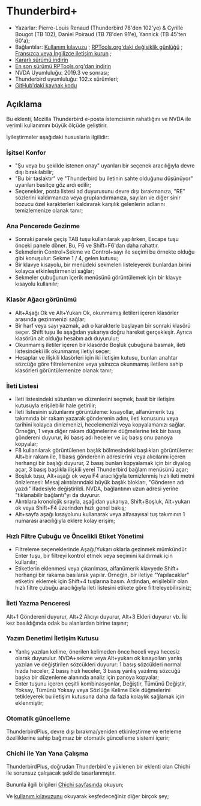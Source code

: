# Thunderbird+

* Yazarlar: Pierre-Louis Renaud (Thunderbird 78'den 102'ye) & Cyrille Bougot (TB 102), Daniel Poiraud (TB 78'den 91'e), Yannick (TB 45'ten 60'a);
* Bağlantılar: [Kullanım kılavuzu][4] ;
  [RPTools.org'daki değişiklik günlüğü][5] ;
  [Fransızca veya İngilizce iletişim kurun][6] ;
* [Kararlı sürümü indirin][1]
* [En son sürümü RPTools.org'dan indirin][3]
* NVDA Uyumluluğu: 2019.3 ve sonrası;
* Thunderbird uyumluluğu: 102.x sürümleri;
* [GitHub'daki kaynak kodu][2]

## Açıklama

Bu eklenti, Mozilla Thunderbird e-posta istemcisinin rahatlığını ve NVDA ile verimli kullanımını büyük ölçüde geliştirir.

İyileştirmeler aşağıdaki hususlarla ilgilidir:

### İşitsel Konfor

* "Şu veya bu şekilde istenen onay" uyarıları bir seçenek aracılığıyla devre dışı bırakılabilir;
* "Bu bir taslaktır" ve "Thunderbird bu iletinin sahte olduğunu düşünüyor" uyarıları basitçe göz ardı edilir;
* Seçenekler, posta listesi ad duyurusunu devre dışı bırakmanıza, "RE" sözlerini kaldırmanıza veya gruplandırmanıza, sayıları ve diğer sinir bozucu özel karakterleri kaldırarak karşılık gelenlerin adlarını temizlemenize olanak tanır;

### Ana Pencerede Gezinme

* Sonraki panele geçiş TAB tuşu kullanılarak yapılırken, Escape tuşu önceki panele döner. Bu, F6 ve Shift+F6'dan daha rahattır.
* Sekmelerin Control+Sekme ve Control+sayı ile seçimi bu örnekte olduğu gibi konuşulur: Sekme 1 / 4, gelen kutusu;
* Bir klavye kısayolu, bir menüdeki sekmeleri listeleyerek bunlardan birini kolayca etkinleştirmenizi sağlar;
* Sekmeler çubuğunun içerik menüsünü görüntülemek için bir klavye kısayolu kullanılır;

### Klasör Ağacı görünümü

* Alt+Aşağı Ok ve Alt+Yukarı Ok, okunmamış iletileri içeren klasörler arasında gezinmenizi sağlar;
* Bir harf veya sayı yazmak, adı o karakterle başlayan bir sonraki klasörü seçer. Shift tuşu ile aşağıdan yukarıya doğru hareket gerçekleşir. Ayrıca klasörün ait olduğu hesabın adı duyurulur;
* Okunmamış iletiler içeren bir klasörde Boşluk çubuğuna basmak, ileti listesindeki ilk okunmamış iletiyi seçer;
* Hesaplar ve ilişkili klasörleri için iki iletişim kutusu, bunları anahtar sözcüğe göre filtrelemenize veya yalnızca okunmamış iletilere sahip klasörleri görüntülemenize olanak tanır;

### İleti Listesi

* İleti listesindeki sütunları ve düzenlerini seçmek, basit bir iletişim kutusuyla erişilebilir hale getirilir;
* İleti listesinin sütunlarını görüntüleme: kısayollar, alfanümerik tuş takımında bir rakam yazarak gönderenin adını, ileti konusunu veya tarihini kolayca dinlemenizi, hecelemenizi veya kopyalamanızı sağlar. Örneğin, 1 veya diğer rakam düğmelerine düğmelerine tek bir basış göndereni duyurur, iki basış adı heceler ve üç basış onu panoya kopyalar;
* F8 kullanılarak görüntülenen başlık bölmesindeki başlıkları görüntüleme: Alt+bir rakam ile, 1 basış gönderenin adreslerini veya alıcılarını içeren herhangi bir başlığı duyurur, 2 basış bunları kopyalamak için bir diyalog açar, 3 basış başlıkla ilişkili yerel Thunderbird bağlam menüsünü açar;
* Boşluk tuşu, Alt+aşağı ok veya F4 aracılığıyla temizlenmiş hızlı ileti metni önizlemesi: Mesaj alıntılarındaki büyük başlık blokları, "Gönderen adı yazdı" ifadesiyle değiştirildi. NVDA, bağlantının uzun adresi yerine "tıklanabilir bağlantı"yı da duyurur.
* Alıntılara kronolojik sırayla, aşağıdan yukarıya, Shift+Boşluk, Alt+yukarı ok veya Shift+F4 üzerinden hızlı genel bakış;
* Alt+sayfa aşağı kısayolunu kullanarak veya alfasayısal tuş takımının 1 numarası aracılığıyla eklere kolay erişim;

### Hızlı Filtre Çubuğu ve Öncelikli Etiket Yönetimi 

* Filtreleme seçeneklerinde Aşağı/Yukarı oklarla gezinmek mümkündür. Enter tuşu, bir filtreyi kontrol etmek veya seçimini kaldırmak için kullanılır;
* Etiketlerin eklenmesi veya çıkarılması, alfanümerik klavyede Shift+ herhangi bir rakama basılarak yapılır. Örneğin, bir iletiye "Yapılacaklar" etiketini eklemek için Shift+4 tuşlarına basın. Ardından, erişilebilir olan hızlı filtre çubuğu aracılığıyla ileti listesini etikete göre filtreleyebilirsiniz;

### İleti Yazma Penceresi

Alt+1 Göndereni duyurur, Alt+2 Alıcıyı duyurur, Alt+3 Ekleri duyurur vb. İki kez basıldığında odak bu alanlardan birine taşınır;

### Yazım Denetimi İletişim Kutusu

* Yanlış yazılan kelime, önerilen kelimeden önce heceli veya hecesiz olarak duyurulur. NVDA+sekme veya Alt+yukarı ok kısayolları yanlış yazılan ve değiştirilen sözcükleri duyurur: 1 basış sözcükleri normal hızda heceler, 2 basış hızlı heceler, 3 basış yanlış yazılmış sözcüğü başka bir düzenleme alanında analiz için panoya kopyalar;
* Enter tuşunu içeren çeşitli kombinasyonlar, Değiştir, Tümünü Değiştir, Yoksay, Tümünü Yoksay veya Sözlüğe Kelime Ekle düğmelerini tetikleyerek bu iletişim kutusuna daha da fazla kolaylık sağlamak için eklenmiştir;

### Otomatik güncelleme

ThunderbirdPlus, devre dışı bırakma/yeniden etkinleştirme ve erteleme özelliklerine sahip bağımsız bir otomatik güncelleme sistemi içerir;

### Chichi ile Yan Yana Çalışma

ThunderbirdPlus, doğrudan Thunderbird'e yüklenen bir eklenti olan Chichi ile sorunsuz çalışacak şekilde tasarlanmıştır.

Bununla ilgili bilgileri [Chichi sayfasında][7] okuyun;


Ve [kullanım kılavuzunu][4] okuyarak keşfedeceğiniz diğer birçok şey;

<!-- Çevirmenler : aşağıdaki 4, 5 ve 7 numaralı bağlantılarda, lang=en gördüğünüz yerde en kodunu dil kodunuzla değiştirin. TR gibi.-->

[1]: https://github.com/RPTools-org/ThunderbirdPlus/releases/download/v4.9.5/thunderbirdPlus-4.9.5-TB102.nvda-addon

[2]: https://github.com/RPTools-org/ThunderbirdPlus/

[3]: https://www.rptools.org/?p=8610

[4]: https://www.rptools.org/NVDA-Thunderbird/get.php?pg=manual&lang=tr

[5]: https://www.rptools.org/NVDA-Thunderbird/get.php?pg=changes&lang=tr

[6]: https://www.rptools.org/NVDA-Thunderbird/toContact.html

[7]: https://www.rptools.org/NVDA-Thunderbird/get.php?pg=chichi&lang=en
